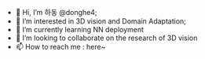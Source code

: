 - 👋 Hi, I’m 하동 @donghe4;
- 👀 I’m interested in 3D vision and Domain Adaptation; 
- 🌱 I’m currently learning NN deployment
- 💞️ I’m looking to collaborate on the research of 3D vision 
- 📫 How to reach me : here~ 

<!---
donghe4/donghe4 is a ✨ special ✨ repository because its `README.md` (this file) appears on your GitHub profile.
You can click the Preview link to take a look at your changes.
--->
